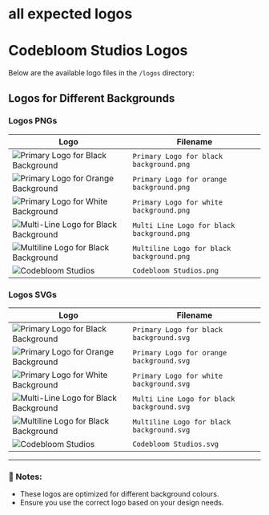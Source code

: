 # all expected logos
# Codebloom Studios Logos

Below are the available logo files in the `/logos` directory:

## Logos for Different Backgrounds

###  Logos PNGs
| Logo | Filename |
|------|----------|
| ![Primary Logo for Black Background](https://codebloomstudios.com/images/logos/Primary%20Logo%20for%20black%20background.png) | `Primary Logo for black background.png` |
| ![Primary Logo for Orange Background](https://codebloomstudios.com/images/logos/Primary%20Logo%20for%20orange%20background.png) | `Primary Logo for orange background.png` |
| ![Primary Logo for White Background](https://codebloomstudios.com/images/logos/Primary%20Logo%20for%20white%20background.png) | `Primary Logo for white background.png` |
| ![Multi-Line Logo for Black Background](https://codebloomstudios.com/images/logos/Multi%20Line%20Logo%20for%20black%20background.png) | `Multi Line Logo for black background.png` |
| ![Multiline Logo for Black Background](https://codebloomstudios.com/images/logos/Multiline%20Logo%20for%20black%20background.png) | `Multiline Logo for black background.png` |
| ![Codebloom Studios](https://codebloomstudios.com/images/logos/Codebloom%20Studios.png) | `Codebloom Studios.png` |


###  Logos SVGs
| Logo | Filename |
|------|----------|
| ![Primary Logo for Black Background](https://codebloomstudios.com/images/logos/Primary%20Logo%20for%20black%20background.svg) | `Primary Logo for black background.svg` |
| ![Primary Logo for Orange Background](https://codebloomstudios.com/images/logos/Primary%20Logo%20for%20orange%20background.svg) | `Primary Logo for orange background.svg` |
| ![Primary Logo for White Background](https://codebloomstudios.com/images/logos/Primary%20Logo%20for%20white%20background.svg) | `Primary Logo for white background.svg` |
| ![Multi-Line Logo for Black Background](https://codebloomstudios.com/images/logos/Multi%20Line%20Logo%20for%20black%20background.svg) | `Multi Line Logo for black background.svg` |
| ![Multiline Logo for Black Background](https://codebloomstudios.com/images/logos/Multiline%20Logo%20for%20black%20background.svg) | `Multiline Logo for black background.svg` |
| ![Codebloom Studios](https://codebloomstudios.com/images/logos/Codebloom%20Studios.svg) | `Codebloom Studios.svg` |

---

### 📌 Notes:
- These logos are optimized for different background colours.
- Ensure you use the correct logo based on your design needs.

